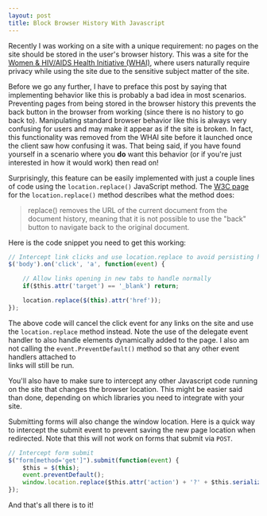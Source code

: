 ```yaml
---
layout: post
title: Block Browser History With Javascript
---
```

Recently I was working on a site with a unique requirement: no pages on the site
should be stored in the user's browser history. This was a site for the
[Women & HIV/AIDS Health Initiative (WHAI)](http://www.whai.ca/), where users
naturally require privacy while using the site due to the sensitive subject
matter of the site.

Before we go any further, I have to preface this post by saying that
implementing behavior like this is probably a bad idea in most scenarios.
Preventing pages from being stored in the browser history this prevents the back
button in the browser from working (since there is no history to go back to).
Manipulating standard browser behavior like this is always very confusing for
users and may make it appear as if the site is broken. In fact, this
functionality was removed from the WHAI site before it launched once the client
saw how confusing it was. That being said, if you have found yourself in a
scenario where you **do** want this behavior (or if you're just interested in
how it would work) then read on!

Surprisingly, this feature can be easily implemented with just a couple lines of
code using the `location.replace()` JavaScript method. The
[W3C page](http://www.w3schools.com/jsref/met_loc_replace.asp) for the
`location.replace()` method describes what the method does:

> replace() removes the URL of the current document from the document history,
> meaning that it is not possible to use the "back" button to navigate back to
> the original document.

Here is the code snippet you need to get this working:

``` javascript
// Intercept link clicks and use location.replace to avoid persisting history
$('body').on('click', 'a', function(event) {

    // Allow links opening in new tabs to handle normally
    if($this.attr('target') == '_blank') return;

    location.replace($(this).attr('href'));
});
```

The above code will cancel the click event for any links on the site and use the
`location.replace` method instead. Note the use of the delegate event handler to
also handle elements dynamically added to the page. I also am not calling the
`event.PreventDefault()` method so that any other event handlers attached to \
links will still be run.

You'll also have to make sure to intercept any other Javascript code running on
the site that changes the browser location. This might be easier said than done,
depending on which libraries you need to integrate with your site.

Submitting forms will also change the window location. Here is a quick way to
intercept the submit event to prevent saving the new page location when
redirected. Note that this will not work on forms that submit via `POST`.

``` javascript
// Intercept form submit
$("form[method='get']").submit(function(event) {
    $this = $(this);
    event.preventDefault();
    window.location.replace($this.attr('action') + '?' + $this.serialize());
});
```

And that's all there is to it!
